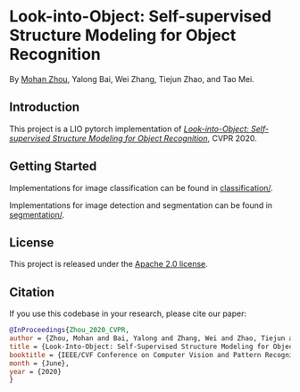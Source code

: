 # Look-into-Object: Self-supervised Structure Modeling for Object Recognition

By [Mohan Zhou](https://mhzhou.com/), Yalong Bai, Wei Zhang, Tiejun Zhao, and Tao Mei.

## Introduction

This project is a LIO pytorch implementation of [*Look-into-Object: Self-supervised Structure Modeling for Object Recognition*](http://openaccess.thecvf.com/content_CVPR_2020/papers/Zhou_Look-Into-Object_Self-Supervised_Structure_Modeling_for_Object_Recognition_CVPR_2020_paper.pdf), CVPR 2020.

## Getting Started

Implementations for image classification can be found in [classification/](./classification/).

Implementations for image detection and segmentation can be found in [segmentation/](./segmentation/).

## License

This project is released under the [Apache 2.0 license](https://github.com/JDAI-CV/LIO/blob/master/LICENSE.txt).

## Citation

If you use this codebase in your research, please cite our paper:

```bibtex
@InProceedings{Zhou_2020_CVPR,
author = {Zhou, Mohan and Bai, Yalong and Zhang, Wei and Zhao, Tiejun and Mei, Tao},
title = {Look-Into-Object: Self-Supervised Structure Modeling for Object Recognition},
booktitle = {IEEE/CVF Conference on Computer Vision and Pattern Recognition (CVPR)},
month = {June},
year = {2020}
}
```
